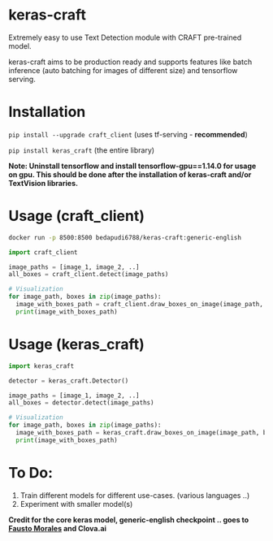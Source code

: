 # keras-craft
Extremely easy to use Text Detection module with CRAFT pre-trained model.

keras-craft aims to be production ready and supports features like batch inference (auto batching for images of different size) and tensorflow serving.

# Installation

```pip install --upgrade craft_client``` (uses tf-serving - **recommended**)

```pip install keras_craft``` (the entire library)

**Note: Uninstall tensorflow and install tensorflow-gpu==1.14.0 for usage on gpu. This should be done after the installation of keras-craft and/or TextVision libraries.** 

# Usage (craft_client)
```bash
docker run -p 8500:8500 bedapudi6788/keras-craft:generic-english
```
```python
import craft_client

image_paths = [image_1, image_2, ..]
all_boxes = craft_client.detect(image_paths)

# Visualization
for image_path, boxes in zip(image_paths):
  image_with_boxes_path = craft_client.draw_boxes_on_image(image_path, boxes)
  print(image_with_boxes_path)
```

# Usage (keras_craft)
```python
import keras_craft

detector = keras_craft.Detector()

image_paths = [image_1, image_2, ..]
all_boxes = detector.detect(image_paths)

# Visualization
for image_path, boxes in zip(image_paths):
  image_with_boxes_path = keras_craft.draw_boxes_on_image(image_path, boxes)
  print(image_with_boxes_path)
```

# To Do:

1. Train different models for different use-cases. (various languages ..)
2. Experiment with smaller model(s)



**Credit for the core keras model, generic-english checkpoint .. goes to [Fausto Morales](https://github.com/faustomorales/keras-ocr) and Clova.ai**
